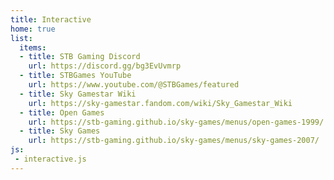 ```yaml
---
title: Interactive
home: true
list:
  items:
  - title: STB Gaming Discord
    url: https://discord.gg/bg3EvUvmrp
  - title: STBGames YouTube
    url: https://www.youtube.com/@STBGames/featured
  - title: Sky Gamestar Wiki
    url: https://sky-gamestar.fandom.com/wiki/Sky_Gamestar_Wiki
  - title: Open Games
    url: https://stb-gaming.github.io/sky-games/menus/open-games-1999/
  - title: Sky Games
    url: https://stb-gaming.github.io/sky-games/menus/sky-games-2007/
js:
 - interactive.js
---
```

